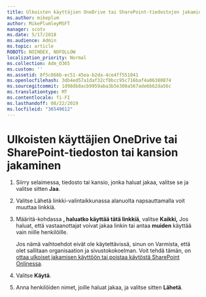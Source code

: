 ```yaml
---
title: Ulkoisten käyttäjien OneDrive tai SharePoint-tiedostojen jakaminen
ms.author: mikeplum
author: MikePlumleyMSFT
manager: scotv
ms.date: 5/17/2018
ms.audience: Admin
ms.topic: article
ROBOTS: NOINDEX, NOFOLLOW
localization_priority: Normal
ms.collection: Adm_O365
ms.custom: ''
ms.assetid: 8f5c866b-ec51-45ea-b2da-4ce4ff551041
ms.openlocfilehash: 3db4ed57a1daf32cf8bcc95c716baf4a06380874
ms.sourcegitcommit: 1d98db8acb9959aba3b5e308a567ade6b62da56c
ms.translationtype: MT
ms.contentlocale: fi-FI
ms.lasthandoff: 08/22/2019
ms.locfileid: "36549612"
---
```

# <a name="share-a-onedrive-or-sharepoint-file-or-folder-with-external-users"></a>Ulkoisten käyttäjien OneDrive tai SharePoint-tiedoston tai kansion jakaminen

1. Siirry selaimessa, tiedosto tai kansio, jonka haluat jakaa, valitse se ja valitse sitten **Jaa**.
    
2. Valitse Lähetä linkki-valintaikkunassa alanuolta napsauttamalla voit muuttaa linkkiä.
    
3. Määritä-kohdassa **, haluatko käyttää tätä linkkiä**, valitse **Kaikki,** Jos haluat, että vastaanottajat voivat jakaa linkin tai antaa **muiden** käyttää vain niille henkilöille. 
    
    Jos nämä vaihtoehdot eivät ole käytettävissä, sinun on Varmista, että olet sallitaan organisaation ja sivustokokoelman. Voit tehdä tämän, on [ottaa ulkoiset jakamisen käyttöön tai poistaa käytöstä SharePoint Onlinessa](https://go.microsoft.com/fwlink/?linkid=866426).
    
4. Valitse **Käytä**.
    
5. Anna henkilöiden nimet, joille haluat jakaa, ja valitse sitten **Lähetä**.
    

